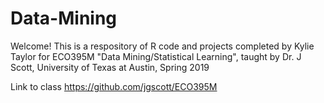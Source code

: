 # Data-Mining
Welcome! This is a respository of R code and projects completed by Kylie Taylor for ECO395M "Data Mining/Statistical Learning", taught by Dr. J Scott, University of Texas at Austin, Spring 2019

Link to class https://github.com/jgscott/ECO395M
